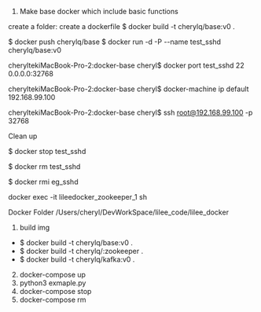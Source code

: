 1. Make base docker which include basic functions

create a folder: 
create a dockerfile
$ docker build -t cherylq/base:v0 .

$ docker push cherylq/base
$ docker run -d -P --name test_sshd cherylq/base:v0

cheryltekiMacBook-Pro-2:docker-base cheryl$ docker port test_sshd 22
0.0.0.0:32768

cheryltekiMacBook-Pro-2:docker-base cheryl$ docker-machine ip default
192.168.99.100

cheryltekiMacBook-Pro-2:docker-base cheryl$ ssh root@192.168.99.100 -p 32768

Clean up

$ docker stop test_sshd

$ docker rm test_sshd

$ docker rmi eg_sshd

docker exec -it lileedocker_zookeeper_1 sh

Docker Folder /Users/cheryl/DevWorkSpace/lilee_code/lilee_docker
1. build img
- $ docker build -t cherylq/base:v0 .
- $ docker build -t cherylq/:zookeeper .
- $ docker build -t cherylq/kafka:v0 .

2. docker-compose up
3. python3 exmaple.py
4. docker-compose stop
5. docker-compose rm

